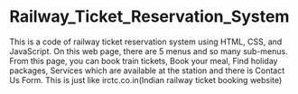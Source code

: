 # Railway_Ticket_Reservation_System
This is a code of railway ticket reservation system using HTML, CSS, and JavaScript. On this web page, there are 5 menus and so many sub-menus. From this page, you can book train tickets, Book your meal, Find holiday packages, Services which are available at the station and there is Contact Us Form.
This is just like irctc.co.in(Indian railway ticket booking website)

